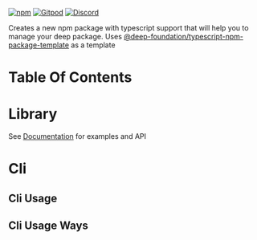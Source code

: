 [![npm](https://img.shields.io/npm/v/@deep-foundation/create-typescript-npm-package.svg)](https://www.npmjs.com/package/@deep-foundation/create-typescript-npm-package)
[![Gitpod](https://img.shields.io/badge/Gitpod-ready--to--code-blue?logo=gitpod)](https://gitpod.io/#https://github.com/deep-foundation/create-typescript-npm-package) 
[![Discord](https://badgen.net/badge/icon/discord?icon=discord&label&color=purple)](https://discord.gg/deep-foundation)

Creates a new npm package with typescript support that will help you to manage your deep package. Uses [@deep-foundation/typescript-npm-package-template](https://github.com/deep-foundation/typescript-npm-package-template) as a template 

# Table Of Contents
<!-- TABLE_OF_CONTENTS_START -->
<!-- TABLE_OF_CONTENTS_END -->

# Library
See [Documentation] for examples and API

# Cli
## Cli Usage
<!-- CLI_HELP_START -->
<!-- CLI_HELP_END -->

## Cli Usage Ways
<!-- CLI_USAGE_WAYS_START -->
<!-- CLI_USAGE_WAYS_END -->

[Documentation]: https://deep-foundation.github.io/create-typescript-npm-package/

